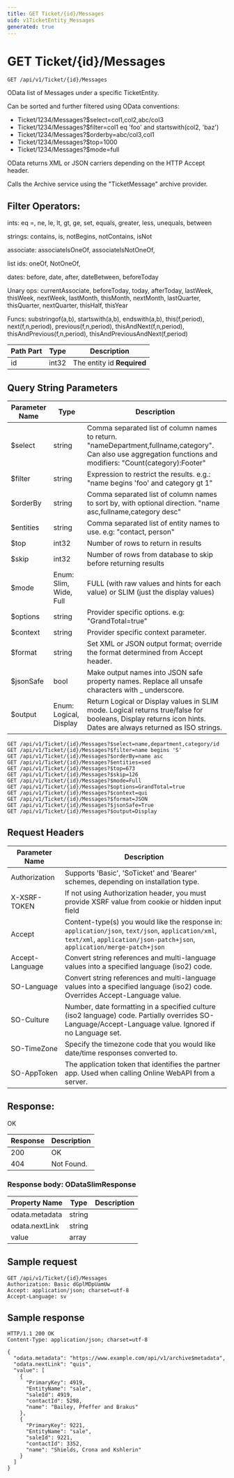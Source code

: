 ```yaml
---
title: GET Ticket/{id}/Messages
uid: v1TicketEntity_Messages
generated: true
---
```


# GET Ticket/{id}/Messages

```http
GET /api/v1/Ticket/{id}/Messages
```

OData list of Messages under a specific TicketEntity.


Can be sorted and further filtered using OData conventions:

* Ticket/1234/Messages?$select=col1,col2,abc/col3
* Ticket/1234/Messages?$filter=col1 eq 'foo' and startswith(col2, 'baz')
* Ticket/1234/Messages?$orderby=abc/col3,col1
* Ticket/1234/Messages?$top=1000
* Ticket/1234/Messages?$mode=full


OData returns XML or JSON carriers depending on the HTTP Accept header.


Calls the Archive service using the "TicketMessage" archive provider.


## Filter Operators: ##

ints: eq =, ne, le, lt, gt, ge, set, equals, greater, less, unequals, between

strings: contains, is, notBegins, notContains, isNot

associate: associateIsOneOf, associateIsNotOneOf,  

list ids: oneOf, NotOneOf, 

dates: before, date, after, dateBetween, beforeToday

Unary ops: currentAssociate, beforeToday, today, afterToday, lastWeek, thisWeek, nextWeek, lastMonth, thisMonth, nextMonth, lastQuarter, thisQuarter, nextQuarter, thisHalf, thisYear

Funcs: substringof(a,b), startswith(a,b), endswith(a,b), this(f,period), next(f,n,period), previous(f,n,period), thisAndNext(f,n,period), thisAndPrevious(f,n,period), thisAndPreviousAndNext(f,period)





| Path Part | Type | Description |
|-----------|------|-------------|
| id | int32 | The entity id **Required** |


## Query String Parameters

| Parameter Name | Type |  Description |
|----------------|------|--------------|
| $select | string |  Comma separated list of column names to return. "nameDepartment,fullname,category". Can also use aggregation functions and modifiers: "Count(category):Footer" |
| $filter | string |  Expression to restrict the results. e.g.: "name begins 'foo' and category gt 1" |
| $orderBy | string |  Comma separated list of column names to sort by, with optional direction. "name asc,fullname,category desc" |
| $entities | string |  Comma separated list of entity names to use. e.g: "contact, person" |
| $top | int32 |  Number of rows to return in results |
| $skip | int32 |  Number of rows from database to skip before returning results |
| $mode | Enum: Slim, Wide, Full |  FULL (with raw values and hints for each value) or SLIM (just the display values) |
| $options | string |  Provider specific options. e.g: "GrandTotal=true" |
| $context | string |  Provider specific context parameter. |
| $format | string |  Set XML or JSON output format; override the format determined from Accept header. |
| $jsonSafe | bool |  Make output names into JSON safe property names. Replace all unsafe characters with _ underscore. |
| $output | Enum: Logical, Display |  Return Logical or Display values in SLIM mode. Logical returns true/false for booleans, Display returns icon hints. Dates are always returned as ISO strings. |

```http
GET /api/v1/Ticket/{id}/Messages?$select=name,department,category/id
GET /api/v1/Ticket/{id}/Messages?$filter=name begins 'S'
GET /api/v1/Ticket/{id}/Messages?$orderBy=name asc
GET /api/v1/Ticket/{id}/Messages?$entities=sed
GET /api/v1/Ticket/{id}/Messages?$top=673
GET /api/v1/Ticket/{id}/Messages?$skip=126
GET /api/v1/Ticket/{id}/Messages?$mode=Full
GET /api/v1/Ticket/{id}/Messages?$options=GrandTotal=true
GET /api/v1/Ticket/{id}/Messages?$context=qui
GET /api/v1/Ticket/{id}/Messages?$format=JSON
GET /api/v1/Ticket/{id}/Messages?$jsonSafe=True
GET /api/v1/Ticket/{id}/Messages?$output=Display
```


## Request Headers

| Parameter Name | Description |
|----------------|-------------|
| Authorization  | Supports 'Basic', 'SoTicket' and 'Bearer' schemes, depending on installation type. |
| X-XSRF-TOKEN   | If not using Authorization header, you must provide XSRF value from cookie or hidden input field |
| Accept         | Content-type(s) you would like the response in: `application/json`, `text/json`, `application/xml`, `text/xml`, `application/json-patch+json`, `application/merge-patch+json` |
| Accept-Language | Convert string references and multi-language values into a specified language (iso2) code. |
| SO-Language | Convert string references and multi-language values into a specified language (iso2) code. Overrides Accept-Language value. |
| SO-Culture | Number, date formatting in a specified culture (iso2 language) code. Partially overrides SO-Language/Accept-Language value. Ignored if no Language set. |
| SO-TimeZone | Specify the timezone code that you would like date/time responses converted to. |
| SO-AppToken | The application token that identifies the partner app. Used when calling Online WebAPI from a server. |


## Response:

OK

| Response | Description |
|----------------|-------------|
| 200 | OK |
| 404 | Not Found. |

### Response body: ODataSlimResponse

| Property Name | Type |  Description |
|----------------|------|--------------|
| odata.metadata | string |  |
| odata.nextLink | string |  |
| value | array |  |

## Sample request

```http!
GET /api/v1/Ticket/{id}/Messages
Authorization: Basic dGplMDpUamUw
Accept: application/json; charset=utf-8
Accept-Language: sv
```

## Sample response

```http_
HTTP/1.1 200 OK
Content-Type: application/json; charset=utf-8

{
  "odata.metadata": "https://www.example.com/api/v1/archive$metadata",
  "odata.nextLink": "quis",
  "value": [
    {
      "PrimaryKey": 4919,
      "EntityName": "sale",
      "saleId": 4919,
      "contactId": 5298,
      "name": "Bailey, Pfeffer and Brakus"
    },
    {
      "PrimaryKey": 9221,
      "EntityName": "sale",
      "saleId": 9221,
      "contactId": 3352,
      "name": "Shields, Crona and Kshlerin"
    }
  ]
}
```